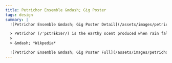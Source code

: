 ```yaml
---
title: Petrichor Ensemble &mdash; Gig Poster
tags: design
summary: |
  ![Petrichor Ensemble &mdash; Gig Poster Detail](/assets/images/petrichor-detail.jpg)

  > Petrichor (/ˈpɛtrɨkɔər/) is the earthy scent produced when rain falls on dry soil. The word is constructed from Greek, petra, meaning ‘stone’, + ichor, the fluid that flows in the veins of the gods in Greek mythology.
  >
  > &mdash; *Wikpedia*

  ![Petrichor Ensemble &mdash; Gig Poster Full](/assets/images/petrichor-full.jpg)
---
```

